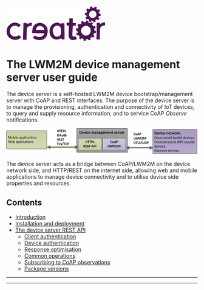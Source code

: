 ![](images/img.png)
----

# The LWM2M device management server user guide  
The device server is a self-hosted LWM2M device bootstrap/management server with CoAP and REST interfaces. The purpose of the device server is to manage the provisioning, authentication and connectivity of IoT devices, to query and supply resource information, and to service CoAP *Observe* notifications.  
 
![](images/CreatorDev_IoT_framework_device_server_overview_100dpi.png)  
  

The device server acts as a bridge between CoAP/LWM2M on the device network side, and HTTP/REST on the internet side, allowing web and mobile applications to manage device connectivity and to utilise device side properties and resources.

## Contents

* [Introduction](doc/devServer.md)  
* [Installation and deployment](doc/Docker.md)  
* [The device server REST API](doc/DSRESTindex.md)  
    * [Client authentication](doc/authentication.md)  
	* [Device authentication](doc/devauth.md)  
	* [Response optimisation](doc/ResponseOptimization.md)  
	* [Common operations](doc/commonDeviceServerOperations.md)  
	* [Subscribing to CoAP observations](doc/subscribingToObservations.md)  
	* [Package versions](doc/packageVersions.md)  

----

----
